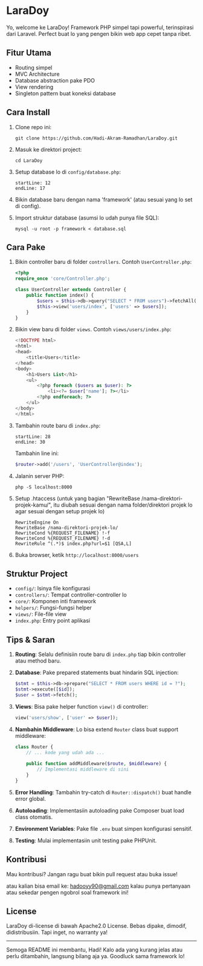 # LaraDoy

Yo, welcome ke LaraDoy! Framework PHP simpel tapi powerful, terinspirasi dari Laravel. Perfect buat lo yang pengen bikin web app cepet tanpa ribet.

## Fitur Utama

- Routing simpel
- MVC Architecture
- Database abstraction pake PDO
- View rendering
- Singleton pattern buat koneksi database

## Cara Install

1. Clone repo ini:
   ```
   git clone https://github.com/Hadi-Akram-Ramadhan/LaraDoy.git
   ```

2. Masuk ke direktori project:
   ```
   cd LaraDoy
   ```

3. Setup database lo di `config/database.php`:
   ```php:config/database.php
   startLine: 12
   endLine: 17
   ```

4. Bikin database baru dengan nama 'framework' (atau sesuai yang lo set di config).

5. Import struktur database (asumsi lo udah punya file SQL):
   ```
   mysql -u root -p framework < database.sql
   ```

## Cara Pake

1. Bikin controller baru di folder `controllers`. Contoh `UserController.php`:

   ```php
   <?php
   require_once 'core/Controller.php';

   class UserController extends Controller {
       public function index() {
           $users = $this->db->query("SELECT * FROM users")->fetchAll();
           $this->view('users/index', ['users' => $users]);
       }
   }
   ```

2. Bikin view baru di folder `views`. Contoh `views/users/index.php`:

   ```php
   <!DOCTYPE html>
   <html>
   <head>
       <title>Users</title>
   </head>
   <body>
       <h1>Users List</h1>
       <ul>
           <?php foreach ($users as $user): ?>
               <li><?= $user['name']; ?></li>
           <?php endforeach; ?>
       </ul>
   </body>
   </html>
   ```

3. Tambahin route baru di `index.php`:

   ```php:index.php
   startLine: 28
   endLine: 30
   ```

   Tambahin line ini:
   ```php
   $router->add('/users', 'UserController@index');
   ```

4. Jalanin server PHP:
   ```
   php -S localhost:8000
   ```

5. Setup .htaccess
   (untuk yang bagian "RewriteBase /nama-direktori-projek-kamu/", itu diubah sesuai dengan nama folder/direktori projek lo agar sesuai dengan setup projek lo)
   ```
   RewriteEngine On
   RewriteBase /nama-direktori-projek-lo/ 
   RewriteCond %{REQUEST_FILENAME} !-f
   RewriteCond %{REQUEST_FILENAME} !-d
   RewriteRule ^(.*)$ index.php?url=$1 [QSA,L]
   ```

7. Buka browser, ketik `http://localhost:8000/users`

## Struktur Project

- `config/`: Isinya file konfigurasi
- `controllers/`: Tempat controller-controller lo
- `core/`: Komponen inti framework
- `helpers/`: Fungsi-fungsi helper
- `views/`: File-file view
- `index.php`: Entry point aplikasi

## Tips & Saran

1. **Routing**: Selalu definisiin route baru di `index.php` tiap bikin controller atau method baru.

2. **Database**: Pake prepared statements buat hindarin SQL injection:
   ```php
   $stmt = $this->db->prepare("SELECT * FROM users WHERE id = ?");
   $stmt->execute([$id]);
   $user = $stmt->fetch();
   ```

3. **Views**: Bisa pake helper function `view()` di controller:
   ```php
   view('users/show', ['user' => $user]);
   ```

4. **Nambahin Middleware**: Lo bisa extend `Router` class buat support middleware:
   ```php
   class Router {
       // ... kode yang udah ada ...
       
       public function addMiddleware($route, $middleware) {
           // Implementasi middleware di sini
       }
   }
   ```

5. **Error Handling**: Tambahin try-catch di `Router::dispatch()` buat handle error global.

6. **Autoloading**: Implementasiin autoloading pake Composer buat load class otomatis.

7. **Environment Variables**: Pake file `.env` buat simpen konfigurasi sensitif.

8. **Testing**: Mulai implementasiin unit testing pake PHPUnit.

## Kontribusi

Mau kontribusi? Jangan ragu buat bikin pull request atau buka issue!

atau kalian bisa email ke: hadooyy90@gmail.com kalau punya pertanyaan atau sekedar pengen ngobrol soal framework ini!

## License

LaraDoy di-license di bawah Apache2.0 License. Bebas dipake, dimodif, didistribusiin. Tapi inget, no warranty ya!

---

Semoga README ini membantu, Hadi! Kalo ada yang kurang jelas atau perlu ditambahin, langsung bilang aja ya. Goodluck sama framework lo!
